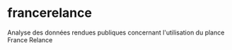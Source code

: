 # francerelance
Analyse des données rendues publiques concernant l'utilisation du plance France Relance
